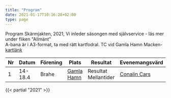 ```yaml
---
title: "Program"
date: 2021-01-17T10:16:28+02:00
type: page
---
```


Program 
Skärmjakten, 2021, 
Vi inleder säsongen med självservice - läs mer under fliken "Allmänt"  
A-bana är i A3-format, ta med rätt kartfodral. TC vid Gamla Hamn Macken- [kartlänk](https://asiointi.maanmittauslaitos.fi/karttapaikka/?lang=fi&share=customMarker&n=7069034.701167223&e=286720.4737607971&title=SJ/RJ%2014.-18.4.&desc=Kartor,%20sj%C3%A4lvservice%20%0AKartat,%20omatoimi&zoom=11&layers=%5B%7B%22id%22:2,%22opacity%22:100%7D%5D)   


| Nr | Datum | Förening | Plats | Resultat | Evenemangsvärd
|-------- |-------- |-------- |-------- |-------- |-------- |
|1 | 14-18.4 | Brahe | [Gamla Hamn](https://asiointi.maanmittauslaitos.fi/karttapaikka/?lang=fi&share=customMarker&n=7069034.701167223&e=286720.4737607971&title=SJ/RJ%2014.-18.4.&desc=Kartor,%20sj%C3%A4lvservice%20%0AKartat,%20omatoimi&zoom=11&layers=%5B%7B%22id%22:2,%22opacity%22:100%7D%5D) | Resultat Mellantider | [Conalin Cars](http:www.conalin.com)



{{< partial "2021" >}}



